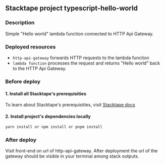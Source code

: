 ## Stacktape project typescript-hello-world

### Description

Simple "Hello world" lambda function connected to HTTP Api Gateway.

### Deployed resources

- `http-api-gateway` forwards HTTP requests to the lambda function
- `lambda function` processes the request and returns "Hello world" back to the HTTP Api Gateway.

### Before deploy

#### 1. Install all Stacktape's prerequisities

To learn about Stacktape's prerequisities, visit [Stacktape docs](https://docs.stacktape.com/getting-started/1-install)

#### 2. Install project's dependencies locally

```bash
yarn install or npm install or pnpm install
```

### After deploy

Visit front-end on url of http-api-gateway. After deployment the url of the gateway should be visible in your terminal among stack outputs.
